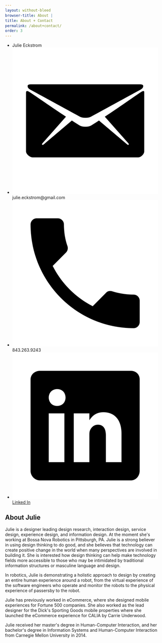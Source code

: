 ```yaml
---
layout: without-bleed
browser-title: About | 
title: About + Contact
permalink: /about+contact/
order: 3
---
```


<section class="about">

<div class="contact">
	<div class="julie"></div>
	<ul>
		<li>Julie Eckstrom</li>
		<li><div class="icon"><img src="../assets/icons/email.svg"></div><span>julie.eckstrom@gmail.com</span></li>
		<li><div class="icon"><img src="../assets/icons/android-call.svg"></div><span>843.263.9243</span></li>
		<a target="_blank" href="https://www.linkedin.com/in/julieeckstrom"><li><div class="icon"><img src="../assets/icons/social-linkedin.svg"></div><span>Linked In</span></li></a>
	</ul>

</div>

<h1>About Julie</h1>

<p>Julie is a designer leading design research, interaction design, service design, experience design, and information design. At the moment she's working at Bossa Nova Robotics in Pittsburgh, PA. Julie is a strong believer in using design thinking to do good, and she believes that technology can create positive change in the world when many perspectives are involved in building it. She is interested how design thinking can help make technology fields more accessible to those who may be intimidated by traditional information structures or masculine language and design.</p>

<p>In robotics, Julie is demonstrating a holistic approach to design by creating an entire human experience around a robot, from the virtual experience of the software engineers who operate and monitor the robots to the physical experience of passersby to the robot.</p>

<p>Julie has previously worked in eCommerce, where she designed mobile experiences for Fortune 500 companies. She also worked as the lead designer for the Dick's Sporting Goods mobile properties where she launched the eCommerce experience for CALIA by Carrie Underwood.</p>

<p>Julie received her master's degree in Human-Computer Interaction, and her bachelor's degree in Information Systems and Human-Computer Interaction from Carnegie Mellon University in 2014.</p>

<!--<h2>Call me when</h2>
<ul>
	<li>You need help on a new process</li>
	<li>You have a robot that needs an integrated, wholistic design</li>
	<li>You're launching a new product or service</li>
	<li>You want to understand your user</li>
	<li>You're looking for someone to lead a team of designers</li>
</ul>-->
</section>